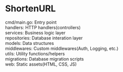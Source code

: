 # ShortenURL
cmd/main.go: Entry point  
handlers: HTTP handlers(controllers)  
services: Business logic layer  
repositories: Database interation layer  
models: Data structures  
middlewares: Custom middlewares(Auth, Logging, etc.)  
utils: Utility functions/helpers  
migrations: Database migration scripts  
web: Static assets(HTML, CSS, JS)  
